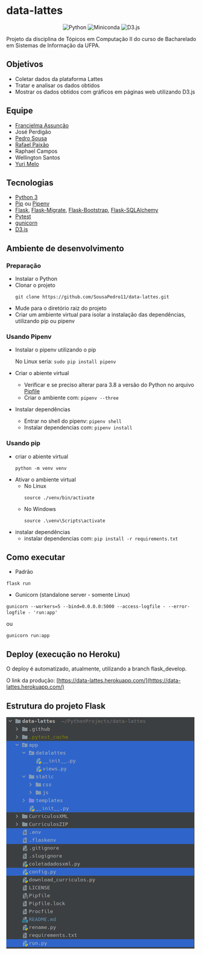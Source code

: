 # data-lattes

[comment]: <> (<h4 style="text-align:center">Python and D3.js</h4>)
<p style="text-align:center">
    <img alt="Python" src="https://img.shields.io/badge/python-3.8-green" />
    <img alt="Miniconda" src="https://img.shields.io/badge/miniconda-3-brightgreen" />
    <img alt="D3.js" src="https://img.shields.io/badge/D3.js-v5-orange" />
</p>
Projeto da disciplina de Tópicos em Computação II do curso de Bacharelado em Sistemas de Informação da UFPA.

## Objetivos
* Coletar dados da plataforma Lattes
* Tratar e analisar os dados obtidos
* Mostrar os dados obtidos com gráficos em páginas web utilizando D3.js

## Equipe
* [Francielma Assunção](https://github.com/FrancielmaA)
* José Perdigão
* [Pedro Sousa](https://github.com/SousaPedro11)
* [Rafael Paixão](https://github.com/Rapaix)
* Raphael Campos
* Wellington Santos
* [Yuri Melo](https://github.com/yurimses)

## Tecnologias
* [Python 3](https://www.python.org/)
* [Pip](https://pip.pypa.io/en/stable/) ou [Pipenv](https://github.com/pypa/pipenv)
* [Flask](https://flask.palletsprojects.com/en/1.1.x/),
  [Flask-Migrate](https://flask-migrate.readthedocs.io/en/latest/),
  [Flask-Bootstrap](https://pythonhosted.org/Flask-Bootstrap/),
  [Flask-SQLAlchemy](https://flask-sqlalchemy.palletsprojects.com/en/2.x/)
* [Pytest](https://docs.pytest.org/en/stable/)
* [gunicorn](https://gunicorn.org/)
* [D3.js](https://d3js.org/)

## Ambiente de desenvolvimento
### Preparação
* Instalar o Python
* Clonar o projeto
    ```shell
    git clone https://github.com/SousaPedro11/data-lattes.git
    ```
* Mude para o diretório raiz do projeto
* Criar um ambiente virtual para isolar a instalação das dependências, utilizando pip ou pipenv
### Usando Pipenv
* Instalar o pipenv utilizando o pip

    No Linux seria: ```sudo pip install pipenv```
* Criar o abiente virtual
  * Verificar e se preciso alterar para 3.8 a versão do Python no arquivo [Pipfile](Pipfile)
  * Criar o ambiente com: ```pipenv --three```
* Instalar dependências
  * Entrar no shell do pipenv: ```pipenv shell```
  * Instalar dependencias com: ```pipenv install```

### Usando pip
* criar o abiente virtual
  ```shell
  python -m venv venv
  ```
* Ativar o ambiente virtual
  * No Linux
    ```shell
    source ./venv/bin/activate
    ```
  * No Windows
    ```
    source .\venv\Scripts\activate
    ```
* instalar dependências
  * instalar dependencias com: ```pip install -r requirements.txt```


## Como executar
* Padrão
```shell
flask run
```
* Gunicorn (standalone server - somente Linux)
```shell
gunicorn --workers=5 --bind=0.0.0.0:5000 --access-logfile - --error-logfile - 'run:app'
```
ou
```shell
gunicorn run:app
```

## Deploy (execução no Heroku)
O deploy é automatizado, atualmente, utilizando a branch flask_develop.

O link da produção: [https://data-lattes.herokuapp.com/](https://data-lattes.herokuapp.com/)

## Estrutura do projeto Flask
<img src=".github/img/estrutura_flask.png" alt="estrutura_flask">
